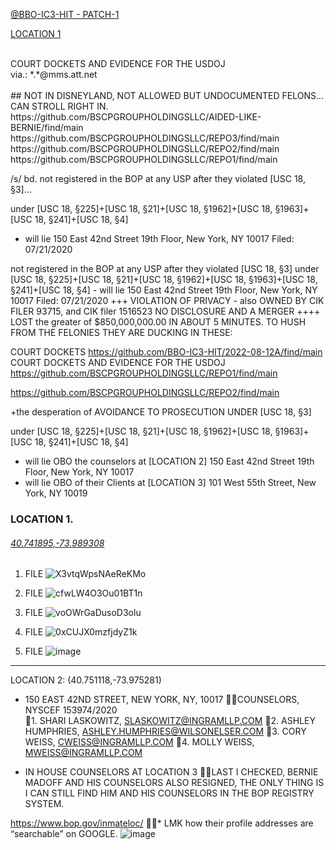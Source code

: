 [@BBO-IC3-HIT - PATCH-1](https://github.com/BSCPGROUPHOLDINGSLLC/BBO-IC3-HIT/blob/patch-1/README.md)


[LOCATION 1](https://github.com/BSCPGROUPHOLDINGSLLC/REPO1/raw/bdc3986eccdc81766e55e2ee1d440c8b7140c8c9/MUGSHOTS%20OF%20STONEHEARST%20ASYLUM.pdf)

<br>
COURT DOCKETS AND EVIDENCE FOR THE USDOJ<br>
via.: *.*@mms.att.net<br>
<br>
## NOT IN DISNEYLAND, NOT ALLOWED BUT UNDOCUMENTED FELONS... CAN STROLL RIGHT IN.
https://github.com/BSCPGROUPHOLDINGSLLC/AIDED-LIKE-BERNIE/find/main<br>
https://github.com/BSCPGROUPHOLDINGSLLC/REPO3/find/main<br>
https://github.com/BSCPGROUPHOLDINGSLLC/REPO2/find/main<br>
https://github.com/BSCPGROUPHOLDINGSLLC/REPO1/find/main<br>

/s/ bd.
not registered in the BOP at any USP after they violated 
[USC 18, §3]…

under [USC 18, §225]+[USC 18, §21]+[USC 18, §1962]+[USC 18, §1963]+[USC 18, §241]+[USC 18, §4]
- will lie 150 East 42nd Street 19th Floor, New York, NY 10017 Filed: 07/21/2020

not registered in the BOP at any USP after they violated [USC 18, §3]  under  [USC 18, §225]+[USC 18, §21]+[USC 18, §1962]+[USC 18, §1963]+[USC 18, §241]+[USC 18, §4] - will lie  150 East 42nd Street 19th Floor, New York, NY 10017 Filed: 07/21/2020
+++
VIOLATION OF PRIVACY - also OWNED BY CIK FILER 93715, and CIK filer 1516523 NO DISCLOSURE AND A MERGER
++++
LOST the greater of $850,000,000.00 IN ABOUT 5 MINUTES.
TO HUSH FROM THE FELONIES THEY ARE DUCKING IN THESE:

COURT DOCKETS
https://github.com/BBO-IC3-HIT/2022-08-12A/find/main
COURT DOCKETS AND EVIDENCE FOR THE USDOJ
https://github.com/BSCPGROUPHOLDINGSLLC/REPO1/find/main

https://github.com/BSCPGROUPHOLDINGSLLC/REPO2/find/main

+the desperation of AVOIDANCE TO PROSECUTION UNDER [USC 18, §3]

under  [USC 18, §225]+[USC 18, §21]+[USC 18, §1962]+[USC 18, §1963]+[USC 18, §241]+[USC 18, §4] 
- will lie OBO the counselors at [LOCATION 2]
150 East 42nd Street 19th Floor, New York, NY 10017 
- will lie OBO of their Clients at [LOCATION 3]
101 West 55th Street, New York, NY 10019

### LOCATION 1.

###### [40.741895,-73.989308](https://github.com/BSCPGROUPHOLDINGSLLC/REPO1/raw/bdc3986eccdc81766e55e2ee1d440c8b7140c8c9/MUGSHOTS%20OF%20STONEHEARST%20ASYLUM.pdf)

1. FILE
![X3vtqWpsNAeReKMo](https://user-images.githubusercontent.com/70865813/184585326-8c2dd390-e774-483a-afb8-0cd92ee16898.png)

2. FILE
![cfwLW4O3Ou01BT1n](https://user-images.githubusercontent.com/70865813/184585392-7040597d-f3f2-43d7-829b-ecbd887883b2.png)

3. FILE
![voOWrGaDusoD3olu](https://user-images.githubusercontent.com/70865813/184585405-6a537eaf-6b17-44e8-9e97-9a4dc9592377.png)

4. FILE
![0xCUJX0mzfjdyZ1k](https://user-images.githubusercontent.com/70865813/184585422-8467996c-241d-4168-993a-fc3261cc0b91.png)

5. FILE
![image](https://user-images.githubusercontent.com/70865813/184588753-d7e0820f-5bba-4679-8b67-91b03fc33baa.png)


---
LOCATION 2:	(40.751118,-73.975281)
* 150 EAST 42ND STREET, NEW YORK, NY, 10017
COUNSELORS, NYSCEF 153974/2020  
1.	SHARI LASKOWITZ,		SLASKOWITZ@INGRAMLLP.COM 
2.	ASHLEY HUMPHRIES,	ASHLEY.HUMPHRIES@WILSONELSER.COM
3.	CORY WEISS,		CWEISS@INGRAMLLP.COM 
4.	MOLLY WEISS, 		MWEISS@INGRAMLLP.COM 

- IN HOUSE COUNSELORS AT LOCATION 3
LAST I CHECKED, BERNIE MADOFF AND HIS COUNSELORS ALSO RESIGNED, THE ONLY THING IS I CAN STILL FIND HIM AND HIS COUNSELORS IN THE BOP REGISTRY SYSTEM.





https://www.bop.gov/inmateloc/ * LMK how their profile addresses are “searchable” on GOOGLE.
![image](https://user-images.githubusercontent.com/70865813/184595830-a7f538e6-9f18-4de2-88bf-3b7c9e1d6416.png)


